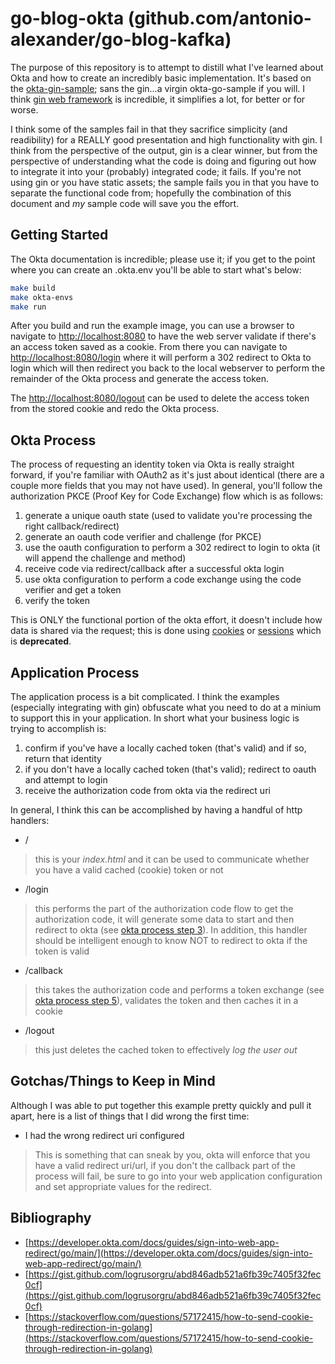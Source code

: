 # go-blog-okta (github.com/antonio-alexander/go-blog-kafka)

The purpose of this repository is to attempt to distill what I've learned about Okta and how to create an incredibly basic implementation. It's based on the [okta-gin-sample](https://github.com/okta-samples/okta-go-gin-sample); sans the gin...a virgin okta-go-sample if you will. I think [gin web framework](https://github.com/gin-gonic/gin) is incredible, it simplifies a lot, for better or for worse.

I think some of the samples fail in that they sacrifice simplicity (and readibility) for a REALLY good presentation and high functionality with gin. I think from the perspective of the output, gin is a clear winner, but from the perspective of understanding what the code is doing and figuring out how to integrate it into your (probably) integrated code; it fails. If you're not using gin or you have static assets; the sample fails you in that you have to separate the functional code from; hopefully the combination of this document and _my_ sample code will save you the effort.

## Getting Started

The Okta documentation is incredible; please use it; if you get to the point where you can create an .okta.env you'll be able to start what's below:

```sh
make build
make okta-envs
make run
```

After you build and run the example image, you can use a browser to navigate to [http://localhost:8080](http://localhost:8080) to have the web server validate if there's an access token saved as a cookie. From there you can navigate to [http://localhost:8080/login](http://localhost:8080/login) where it will perform a 302 redirect to Okta to login which will then redirect you back to the local webserver to perform the remainder of the Okta process and generate the access token.

The [http://localhost:8080/logout](http://localhost:8080/logout) can be used to delete the access token from the stored cookie and redo the Okta process.

## Okta Process

The process of requesting an identity token via Okta is really straight forward, if you're familiar with OAuth2 as it's just about identical (there are a couple more fields that you may not have used). In general, you'll follow the authorization PKCE (Proof Key for Code Exchange) flow which is as follows:

1. generate a unique oauth state (used to validate you're processing the right callback/redirect)
2. generate an oauth code verifier and challenge (for PKCE)
3. use the oauth configuration to perform a 302 redirect to login to okta (it will append the challenge and method)
4. receive code via redirect/callback after a successful okta login
5. use okta configuration to perform a code exchange using the code verifier and get a token
6. verify the token

This is ONLY the functional portion of the okta effort, it doesn't include how data is shared via the request; this is done using [cookies](https://go.dev/src/net/http/cookie.go) or [sessions](https://github.com/gorilla/sessions) which is **deprecated**.

## Application Process

The application process is a bit complicated. I think the examples (especially integrating with gin) obfuscate what you need to do at a minium to support this in your application. In short what your business logic is trying to accomplish is:

1. confirm if you've have a locally cached token (that's valid) and if so, return that identity
2. if you don't have a locally cached token (that's valid); redirect to oauth and attempt to login
3. receive the authorization code from okta via the redirect uri

In general, I think this can be accomplished by having a handful of http handlers:

- /

> this is your _index.html_ and it can be used to communicate whether you have a valid cached (cookie) token or not

- /login

> this performs the part of the authorization code flow to get the authorization code, it will generate some data to start and then redirect to okta (see [okta process step 3](#okta-process)). In addition, this handler should be intelligent enough to know NOT to redirect to okta if the token is valid

- /callback

> this takes the authorization code and performs a token exchange (see [okta process step 5](#okta-process)), validates the token and then caches it in a cookie

- /logout

> this just deletes the cached token to effectively _log the user out_

## Gotchas/Things to Keep in Mind

Although I was able to put together this example pretty quickly and pull it apart, here is a list of things that I did wrong the first time:

- I had the wrong redirect uri configured

> This is something that can sneak by you, okta will enforce that you have a valid redirect uri/url, if you don't the callback part of the process will fail, be sure to go into your web application configuration and set appropriate values for the redirect.

## Bibliography

- [https://developer.okta.com/docs/guides/sign-into-web-app-redirect/go/main/](https://developer.okta.com/docs/guides/sign-into-web-app-redirect/go/main/)
- [https://gist.github.com/logrusorgru/abd846adb521a6fb39c7405f32fec0cf](https://gist.github.com/logrusorgru/abd846adb521a6fb39c7405f32fec0cf)
- [https://stackoverflow.com/questions/57172415/how-to-send-cookie-through-redirection-in-golang](https://stackoverflow.com/questions/57172415/how-to-send-cookie-through-redirection-in-golang)

